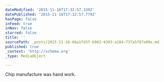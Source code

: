 ```yaml
---
dateModified: '2015-11-16T17:32:57.339Z'
datePublished: '2015-11-16T17:32:57.779Z'
hasPage: false
inFeed: true
inNav: false
starred: false
title: ''
sourcePath: _posts/2015-11-16-66a1fd3f-b902-4393-a184-737a5f87a90e.md
published: true
_context: 'http://schema.org'
_type: MediaObject

---
```

Chip manufacture was hand work.